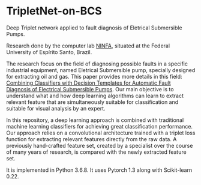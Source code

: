# TripletNet-on-BCS
Deep Triplet network applied to fault diagnosis of Eletrical Submersible Pumps.

Research done by the computer lab [NINFA](http://ninfa.inf.ufes.br/site/en), situated at the Federal University of Espírito Santo, Brazil.

The research focus on the field of diagnosing possible faults in a specific industrial equipment, named Eletrical Submersible pump, specially designed for extracting oil and gas.
This paper provides more details in this field: [Combining Classifiers with Decision Templates for Automatic Fault Diagnosis of Electrical Submersible Pumps](https://content.iospress.com/articles/integrated-computer-aided-engineering/ica574).
Our main objective is to understand what and how deep learning algorithms can learn to extract relevant feature 
that are simultaneously suitable for classification and suitable for visual analysis by an expert.

In this repository, a deep learning approach is combined with traditional machine learning classifiers 
for achieving great classification performance.
Our approach relies on a convolutional architecture trained with a triplet loss function 
for extracting relevant features directly from the raw data.
A previously hand-crafted feature set, created by a specialist over the course of many years of research,
is compared with the newly extracted feature set.

It is implemented in Python 3.6.8. It uses Pytorch 1.3 along with Scikit-learn 0.22.
